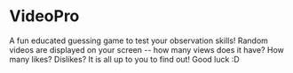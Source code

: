 # VideoPro
A fun educated guessing game to test your observation skills!
Random videos are displayed on your screen -- how many views does it have? How many likes? Dislikes? It is all up to you to find out!
Good luck :D
